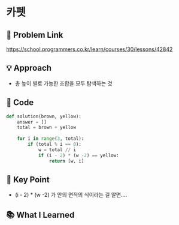 
# 카펫

## 🔗 Problem Link  
https://school.programmers.co.kr/learn/courses/30/lessons/42842

## 💡 Approach  
- 총 높이 별로 가능한 조합을 모두 탐색하는 것 


## 🧾 Code  
```python
def solution(brown, yellow):
    answer = []
    total = brown + yellow
    
    for i in range(3, total):
        if (total % i == 0):
            w = total // i
            if (i - 2) * (w -2) == yellow:
                return [w, i]

```

## 🎯 Key Point  
-  (i - 2) * (w -2) 가 안의 면적의 식이라는 걸 알면....

## 📚 What I Learned  
